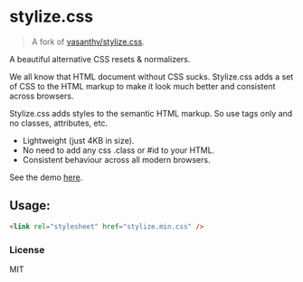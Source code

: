 # stylize.css

> A fork of [vasanthv/stylize.css](https://vasanthv.github.io/stylize.css).

A beautiful alternative CSS resets & normalizers.

We all know that HTML document without CSS sucks. Stylize.css adds a set of CSS to the HTML markup to make it look much better and consistent across browsers.

Stylize.css adds styles to the semantic HTML markup. So use tags only and no classes, attributes, etc.
- Lightweight (just 4KB in size).
- No need to add any css .class or #id to your HTML.
- Consistent behaviour across all modern browsers.

See the demo [here](https://gadenbuie.github.io/stylize.css/demo.html).

## Usage:

```html
<link rel="stylesheet" href="stylize.min.css" />
```

### License

MIT
